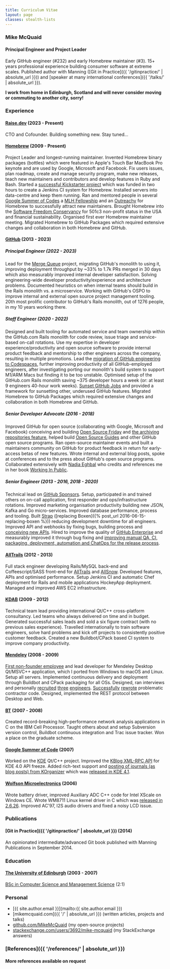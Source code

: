 ```yaml
---
title: Curriculum Vitae
layout: page
classes: stealth-lists
---
```

### Mike McQuaid

#### Principal Engineer and Project Leader

Early GitHub engineer (#232) and early Homebrew maintainer (#3). 15+ years professional experience building consumer software at extreme scales. Published author with Manning ([Git in Practice]({{ '/gitinpractice/' | absolute_url }})) and [speaker at many international conferences]({{ '/talks/' | absolute_url }}).

**I work from home in Edinburgh, Scotland and will never consider moving or commuting to another city, sorry!**

### Experience

#### [Raise.dev](https://www.raise.dev) (2023 - Present)

CTO and Cofounder. Building something new. Stay tuned...

#### [Homebrew](https://github.com/Homebrew/homebrew/) (2009 - Present)

Project Leader and longest-running maintainer. Invented Homebrew binary packages (bottles) which were featured in Apple's Touch Bar MacBook Pro keynote and are used by Google, Microsoft and Facebook. Fix users issues, plan roadmap, create and manage security program, make new releases, teach new maintainers and contributors and develop features in Ruby and Bash. Started a [successful Kickstarter project](https://www.kickstarter.com/projects/homebrew/brew-test-bot) which was funded in two hours to create a Jenkins CI system for Homebrew. Installed servers into data-centre and keep them running. Ran and mentored people in several [Google Summer of Codes](https://summerofcode.withgoogle.com) a [MLH Fellowship](https://fellowship.mlh.io) and an [Outreachy](https://www.outreachy.org) for Homebrew to successfully attract new maintainers. Brought Homebrew into the [Software Freedom Conservancy](https://sfconservancy.org) for 501c3 non-profit status in the USA and financial sustainability. Organised first ever Homebrew maintainer meeting. Migrated Homebrew to GitHub Packages which required extensive changes and collaboration in both Homebrew and GitHub.

#### [GitHub](http://github.com/) (2013 - 2023)

##### Principal Engineer (2022 - 2023)

Lead for the [Merge Queue](https://docs.github.com/en/repositories/configuring-branches-and-merges-in-your-repository/configuring-pull-request-merges/managing-a-merge-queue) project, migrating GitHub's monolith to using it, improving deployment throughput by ~33% to 1.7k PRs merged in 30 days which also measurably improved internal developer satisfaction. Solving engineering-wide developer productivity/experience and architecture problems. Documented heuristics on when internal teams should build in the Rails monolith vs. a microservice. Working with GitHub's OSPO to improve internal and external open source project management tooling. 20th most prolific contributor to GitHub's Rails monolith, out of 1276 people, in my 10 years working there.

##### Staff Engineer (2020 - 2022)

Designed and built tooling for automated service and team ownership within the GitHub.com Rails monolith for code review, issue triage and service-based on-call rotations. Use my expertise in developer experience/productivity and open source software to provide internal product feedback and mentorship to other engineers across the company, resulting in multiple promotions. Lead the [migration of GitHub engineering to Codespaces](https://github.blog/2021-08-11-githubs-engineering-team-moved-codespaces/), further improving productivity of all GitHub-employed engineers, after investigating porting our monolith's build system to support M1/ARM Macs but finding it to be too unstable. Optimised setup of the GitHub.com Rails monolith saving ~375 developer hours a week (or: at least 9 engineers 40-hour work weeks). [Sunset GitHub Jobs](https://github.blog/changelog/2021-04-19-deprecation-notice-github-jobs-site/) and provided a framework for sunsetting other, underused GitHub features. Migrated Homebrew to GitHub Packages which required extensive changes and collaboration in both Homebrew and GitHub.

##### Senior Developer Advocate (2016 - 2018)

Improved GitHub for open source (collaborating with Google, Microsoft and Facebook) conceiving and building [Open Source Friday](https://opensourcefriday.com) and [the archiving repositories feature](https://github.blog/2017-11-08-archiving-repositories/), helped build [Open Source Guides](https://opensource.guide) and other GitHub open source programs. Ran open-source maintainer events and built a maintainers community on GitHub for product feedback in return for early-access betas of new features. Wrote internal and external blog posts, spoke at conferences and to the press about GitHub's open source programs. Collaborated extensively with [Nadia Eghbal](https://nadiaeghbal.com) who credits and references me in her book [Working In Public](https://www.amazon.co.uk/dp/0578675862/).

##### Senior Engineer (2013 - 2016, 2018 - 2020)

 Technical lead on [GitHub Sponsors](https://github.com/sponsors/). Setup, participated in and trained others on on-call application, first responder and ops/infrastructure rotations. Improved marketing organisation productivity building new JSON, Kafka and Go micro-services. Improved database performance, process and tooling. Built [Strap](https://github.com/MikeMcQuaid/strap) ([replacing Boxen]({% post_url 2016-06-15-replacing-boxen %})) reducing development downtime for all engineers. Improved API and webhooks by fixing bugs, building process and [conceiving new APIs](https://developer.github.com/changes/2016-02-24-commit-reference-sha-api/). Hired to improve the quality of [GitHub Enterprise](https://github.com/enterprise) and measurably improved it through bug fixing and [improving manual QA, CI, packaging, deployment, automation and ChatOps for the release process](https://github.blog/2015-10-06-runnable-documentation/).

#### [AllTrails](https://www.alltrails.com) (2012 - 2013)

Full stack engineer developing Rails/MySQL back-end and Coffeescript/SASS front-end for [AllTrails](https://www.alltrails.com) and [AllSnow](https://web.archive.org/web/20150502025831/http://allsnow.com/?). Developed features, APIs and optimised performance. Setup Jenkins CI and automatic Chef deployment for Rails and mobile applications HockeyApp deployment. Managed and improved AWS EC2 infrastructure.

#### [KDAB](http://kdab.com/) (2009 - 2012)

Technical team lead providing international Qt/C++ cross-platform consultancy. Led teams who always delivered on time and in budget. Generated successful sales leads and sold a six figure contract (with no previous sales experience). Travelled internationally to train software engineers, solve hard problems and kick off projects to consistently positive customer feedback. Created a new Buildbot/CPack based CI system to improve company productivity.

#### [Mendeley](https://www.mendeley.com/?interaction_required=false) (2008 - 2009)

[First non-founder employee](https://blog.mendeley.com/start-up-life/mike-arthur-joins-team-mendeley/) and lead developer for Mendeley Desktop Qt/MSVC++ application, which I ported from Windows to macOS and Linux. Setup all servers. Implemented continuous delivery and deployment through Buildbot and CPack packaging for all OSs. Designed, ran interviews and personally [recruited](https://blog.mendeley.com/start-up-life/introducing-fred-amir-and-a-bond-villain/) [three](https://blog.mendeley.com/academic-life/an-excellent-euroscience-adventure-part-ii/) [engineers](https://blog.mendeley.com/research-miscellanea/a-new-knight-joins-mendeleys-round-table/). [Successfully](https://blog.mendeley.com/academic-features/mendeley-desktop-the-mvc-strikes-back/) [rewrote](https://blog.mendeley.com/2008/11/04/mendeley-desktop-the-about-dialogue-and-the-refactor/) problematic contractor code. Designed, implemented the REST protocol between Desktop and Web.

#### [BT](http://www.bt.com/) (2007 - 2008)

Created record-breaking high-performance network analysis applications in C on the IBM Cell Processor. Taught others about and setup Subversion version control, Buildbot continuous integration and Trac issue tracker. Won a place on the graduate scheme.

#### [Google Summer of Code](http://code.google.com/soc/) (2007)

Worked on the [KDE](http://www.kde.org/) Qt/C++ project. Improved the [KBlog XML-RPC API](https://web.archive.org/web/20190303012538/https://api.kde.org/4.12-api/kdepimlibs-apidocs/kblog/html/index.html) for KDE 4.0 API freeze. Added rich-text support and [posting of journals (as blog posts) from KOrganizer](http://mikemcquaid.com/2008/09/27/kde-blog-from-korganizer-howto/) which was [released in KDE 4.1](http://www.kde.org/announcements/4.1/).

#### [Wolfson Microelectronics](https://en.wikipedia.org/wiki/Wolfson_Microelectronics) (2006)

Wrote battery driver, improved Auxiliary ADC C++ code for Intel XScale on Windows CE. Wrote WM8711 Linux kernel driver in C which was [released in 2.6.26](https://github.com/torvalds/linux/commit/bd6d417743d941c3e5eabb21abbcac9737f11061). Improved AC'97, I2S audio drivers and fixed a noisy LCD issue.

### Publications

#### [Git in Practice]({{ '/gitinpractice/' | absolute_url }}) (2014)

An opinionated intermediate/advanced Git book published with Manning Publications in September 2014.

### Education

#### [The University of Edinburgh](http://www.ed.ac.uk/) (2003 - 2007)

[BSc in Computer Science and Management Science](http://www.inf.ed.ac.uk/undergraduate/csms.html) (2:1)

### Personal

* [{{ site.author.email }}](mailto:{{ site.author.email }})
* [mikemcquaid.com]({{ '/' | absolute_url }}) (written articles, projects and talks)
* [github.com/MikeMcQuaid](https://github.com/MikeMcQuaid) (my open-source projects)
* [stackexchange.com/users/3692/mike-mcquaid](http://stackexchange.com/users/3692/mike-mcquaid) (my StackExchange answers)

### [References]({{ '/references/' | absolute_url }})

#### More references available on request
